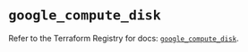 # `google_compute_disk`

Refer to the Terraform Registry for docs: [`google_compute_disk`](https://registry.terraform.io/providers/hashicorp/google/6.3.0/docs/resources/compute_disk).
